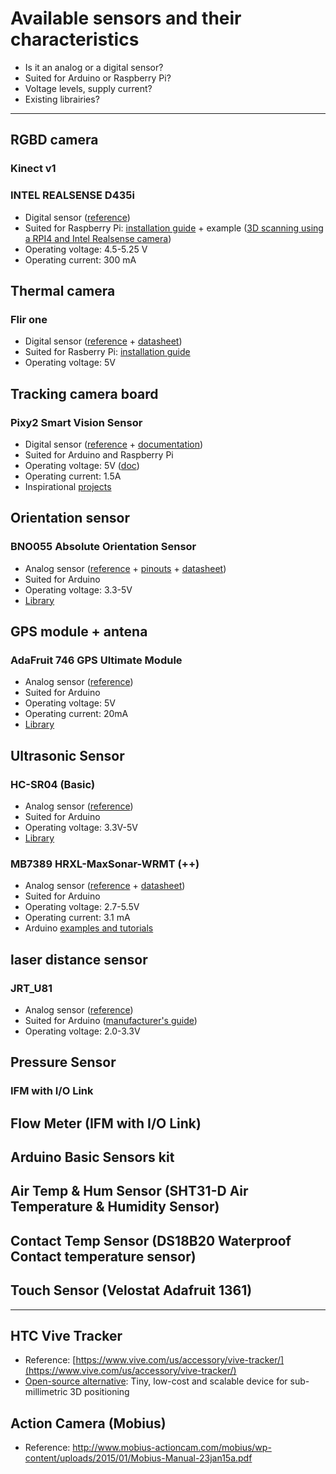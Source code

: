 # Available sensors and their characteristics

- Is it an analog or a digital sensor?
- Suited for Arduino or Raspberry Pi?
- Voltage levels, supply current?
- Existing librairies?

---

## RGBD camera

### Kinect v1

### INTEL REALSENSE D435i

- Digital sensor ([reference](https://www.intelrealsense.com/depth-camera-d435i/))
- Suited for Raspberry Pi: [installation guide](https://github.com/IntelRealSense/librealsense/blob/master/doc/installation_raspbian.md) + example ([3D scanning using a RPI4 and Intel Realsense camera](https://hackaday.com/2020/03/31/handheld-3d-scanning-using-raspberry-pi-4-and-intel-realsense-camera/))
- Operating voltage: 4.5-5.25 V
- Operating current: 300 mA

## Thermal camera
### Flir one

- Digital sensor ([reference](https://www.flir.co.uk/flir-one/) + [datasheet](https://www.flirmedia.com/MMC/THG/Brochures/IND_036/IND_036_EN.pdf))
- Suited for Rasberry Pi: [installation guide](https://github.com/groupgets/LeptonModule)
- Operating voltage: 5V

## Tracking camera board
### Pixy2 Smart Vision Sensor

- Digital sensor ([reference](https://pixycam.com/pixy2/) + [documentation](https://docs.pixycam.com/wiki/doku.php?id=wiki:v2:start))
- Suited for Arduino and Raspberry Pi
- Operating voltage: 5V ([doc](https://docs.pixycam.com/wiki/doku.php?id=wiki:v1:powering_pixy&s[]=power))
- Operating current: 1.5A
- Inspirational [projects](https://pixycam.com/projects/)

## Orientation sensor
### BNO055 Absolute Orientation Sensor

- Analog sensor ([reference](https://learn.adafruit.com/adafruit-bno055-absolute-orientation-sensor/overview) + [pinouts](https://learn.adafruit.com/adafruit-bno055-absolute-orientation-sensor/pinouts) + [datasheet](https://cdn-shop.adafruit.com/datasheets/BST_BNO055_DS000_12.pdf))
- Suited for Arduino
- Operating voltage: 3.3-5V
- [Library](https://github.com/adafruit/Adafruit_BNO055)

## GPS module + antena
### AdaFruit 746 GPS Ultimate Module

- Analog sensor ([reference](https://learn.adafruit.com/adafruit-ultimate-gps))
- Suited for Arduino
- Operating voltage: 5V
- Operating current: 20mA
- [Library](https://github.com/adafruit/Adafruit_GPS)

## Ultrasonic Sensor

### HC-SR04 (Basic)

- Analog sensor ([reference](https://learn.adafruit.com/ultrasonic-sonar-distance-sensors/))
- Suited for Arduino
- Operating voltage: 3.3V-5V
- [Library](https://github.com/d03n3rfr1tz3/HC-SR04)

### MB7389 HRXL-MaxSonar-WRMT (++)

- Analog sensor ([reference](https://www.maxbotix.com/ultrasonic_sensors/mb7389.htm) + [datasheet](https://www.maxbotix.com/documents/HRXL-MaxSonar-WR_Datasheet.pdf))
- Suited for Arduino
- Operating voltage: 2.7-5.5V
- Operating current: 3.1 mA
- Arduino [examples and tutorials](https://www.maxbotix.com/articles/mb7389-x-arduino-tutorial-with-code-examples.htm)

## laser distance sensor

### JRT_U81

- Analog sensor ([reference](https://jrt-measure.en.made-in-china.com/product/nsvQjZMrQFVN/China-Laser-Distance-Sensor-Price-Jrt-U81.html))
- Suited for Arduino ([manufacturer's guide](https://www.laserrangesensor.com/laser-distance-sensor/short-range-laser-distance-sensor/short-distance-measurement-sensor.html))
- Operating voltage: 2.0-3.3V

## Pressure Sensor
### IFM with I/O Link

## Flow Meter	(IFM with I/O Link)

## Arduino Basic Sensors kit

## Air Temp & Hum Sensor (SHT31-D Air Temperature & Humidity Sensor)

## Contact Temp Sensor	(DS18B20 Waterproof Contact temperature sensor)

## Touch Sensor (Velostat Adafruit 1361)

---

## HTC Vive Tracker

- Reference: [https://www.vive.com/us/accessory/vive-tracker/](https://www.vive.com/us/accessory/vive-tracker/)
- [Open-source alternative](https://hackaday.io/project/160182-hivetracker): Tiny, low-cost and scalable device for sub-millimetric 3D positioning

## Action Camera (Mobius)

- Reference: http://www.mobius-actioncam.com/mobius/wp-content/uploads/2015/01/Mobius-Manual-23jan15a.pdf

